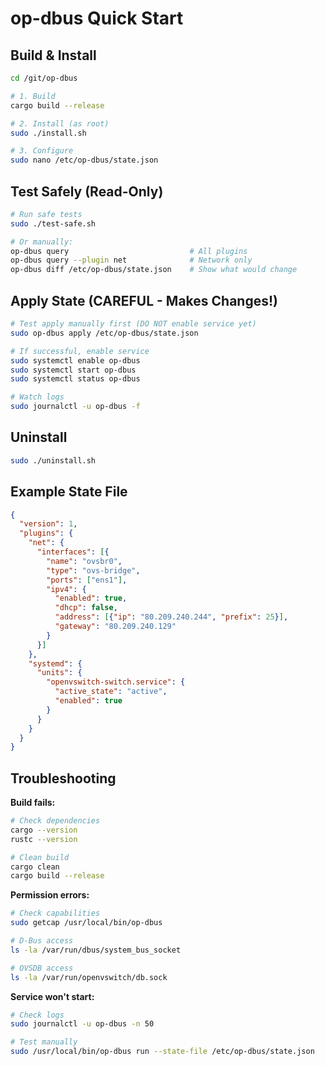 # op-dbus Quick Start

## Build & Install

```bash
cd /git/op-dbus

# 1. Build
cargo build --release

# 2. Install (as root)
sudo ./install.sh

# 3. Configure
sudo nano /etc/op-dbus/state.json
```

## Test Safely (Read-Only)

```bash
# Run safe tests
sudo ./test-safe.sh

# Or manually:
op-dbus query                           # All plugins
op-dbus query --plugin net              # Network only
op-dbus diff /etc/op-dbus/state.json    # Show what would change
```

## Apply State (CAREFUL - Makes Changes!)

```bash
# Test apply manually first (DO NOT enable service yet)
sudo op-dbus apply /etc/op-dbus/state.json

# If successful, enable service
sudo systemctl enable op-dbus
sudo systemctl start op-dbus
sudo systemctl status op-dbus

# Watch logs
sudo journalctl -u op-dbus -f
```

## Uninstall

```bash
sudo ./uninstall.sh
```

## Example State File

```json
{
  "version": 1,
  "plugins": {
    "net": {
      "interfaces": [{
        "name": "ovsbr0",
        "type": "ovs-bridge",
        "ports": ["ens1"],
        "ipv4": {
          "enabled": true,
          "dhcp": false,
          "address": [{"ip": "80.209.240.244", "prefix": 25}],
          "gateway": "80.209.240.129"
        }
      }]
    },
    "systemd": {
      "units": {
        "openvswitch-switch.service": {
          "active_state": "active",
          "enabled": true
        }
      }
    }
  }
}
```

## Troubleshooting

**Build fails:**
```bash
# Check dependencies
cargo --version
rustc --version

# Clean build
cargo clean
cargo build --release
```

**Permission errors:**
```bash
# Check capabilities
sudo getcap /usr/local/bin/op-dbus

# D-Bus access
ls -la /var/run/dbus/system_bus_socket

# OVSDB access
ls -la /var/run/openvswitch/db.sock
```

**Service won't start:**
```bash
# Check logs
sudo journalctl -u op-dbus -n 50

# Test manually
sudo /usr/local/bin/op-dbus run --state-file /etc/op-dbus/state.json
```
